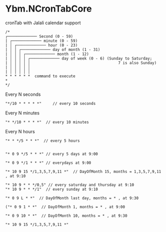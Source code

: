 # Ybm.NCronTabCore
cronTab with Jalali calendar support 


    /*
    ┌───────────── Second (0 - 59)
    | ┌───────────── minute (0 - 59)
    | │ ┌───────────── hour (0 - 23)
    | │ │ ┌───────────── day of month (1 - 31)
    | │ │ │ ┌───────────── month (1 - 12)
    | │ │ │ │ ┌───────────── day of week (0 - 6) (Sunday to Saturday;
    | │ │ │ │ │                                       7 is also Sunday)
    | │ │ │ │ │
    | │ │ │ │ │
    * * * * * *  command to execute
    * 
    */


Every N seconds

    "*/10 * * * * *"     // every 10 seconds

Every N minutes

    "* */10 * * * *"  // every 10 minutes

Every N hours

    "* * */5 * * *"  // every 5 hours


    "* 0 9 */5 * * *" // every 5 days at 9:00

    "* 0 9 */1 * * *" // everydays at 9:00

    "* 10 9 15 */1,3,5,7,9,11 *"  // DayOfMonth 15, months = 1,3,5,7,9,11 , at 9:10

    "* 10 9 * * */0,5" // every saturday and thursday at 9:10
    "* 10 9 * * */1"  // every sunday at 9:10

    "* 0 9 L * *"  // DayOfMonth last day, months = * , at 9:30

    ("* 0 9 1 * *"  // DayOfMonth 1, months = * , at 9:00

    "* 0 9 10 * *"  // DayOfMonth 10, months = * , at 9:30

    "* 10 9 15 */1,3,5,7,9,11 *" 
